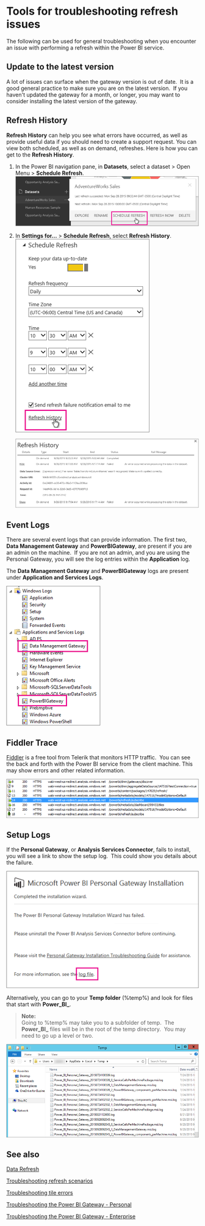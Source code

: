 ﻿<properties 
   pageTitle="Tools for troubleshooting refresh issues"
   description="Tools for troubleshooting refresh issues"
   services="powerbi" 
   documentationCenter="" 
   authors="guyinacube" 
   manager="mblythe" 
   editor=""
   tags=""
   qualityFocus="no"
   qualityDate=""/>
 
<tags
   ms.service="powerbi"
   ms.devlang="NA"
   ms.topic="article"
   ms.tgt_pltfrm="NA"
   ms.workload="powerbi"
   ms.date="04/01/2016"
   ms.author="asaxton"/>

# Tools for troubleshooting refresh issues  

The following can be used for general troubleshooting when you encounter an issue with performing a refresh within the Power BI service.

## Update to the latest version  
A lot of issues can surface when the gateway version is out of date.  It is a good general practice to make sure you are on the latest version.  If you haven't updated the gateway for a month, or longer, you may want to consider installing the latest version of the gateway.

## Refresh History  
**Refresh History** can help you see what errors have occurred, as well as provide useful data if you should need to create a support request. You can view both scheduled, as well as on demand, refreshes. Here is how you can get to the **Refresh History**.

1.  In the Power BI navigation pane, in **Datasets**, select a dataset &gt; Open Menu &gt; **Schedule Refresh**.
    ![](media/powerbi-refresh-tools-for-troubleshooting-issues/Scheduled-Refresh.png)

2.  In **Settings for...** &gt; **Schedule Refresh**, select **Refresh History**.  
    ![](media/powerbi-refresh-tools-for-troubleshooting-issues/Scheduled-Refresh-2.png)
  
    ![](media/powerbi-refresh-tools-for-troubleshooting-issues/Refresh-History.png)

## Event Logs  
There are several event logs that can provide information. The first two, **Data Management Gateway** and **PowerBIGateway**, are present if you are an admin on the machine.  If you are not an admin, and you are using the Personal Gateway, you will see the log entries within the **Application** log.

The **Data Management Gateway** and **PowerBIGateway** logs are present under **Application and Services Logs**.

![](media/powerbi-refresh-tools-for-troubleshooting-issues/Event-Logs.png)

## Fiddler Trace  
[Fiddler](http://www.telerik.com/fiddler) is a free tool from Telerik that monitors HTTP traffic.  You can see the back and forth with the Power BI service from the client machine. This may show errors and other related information.

![](media/powerbi-refresh-tools-for-troubleshooting-issues/Fiddler.png)

## Setup Logs  
If the **Personal Gateway**, or **Analysis Services Connector**, fails to install, you will see a link to show the setup log.  This could show you details about the failure.  

![](media/powerbi-refresh-tools-for-troubleshooting-issues/Setup-Log.png)

Alternatively, you can go to your **Temp folder** (%temp%) and look for files that start with **Power\_BI\_**.

>**Note:**  
>Going to %temp% may take you to a subfolder of temp.  The **Power\_BI\_** files will be in the root of the temp directory.  You may need to go up a level or two.

![](media/powerbi-refresh-tools-for-troubleshooting-issues/Setup-Logs2.png)

## See also

[Data Refresh](powerbi-refresh-data.md)  

[Troubleshooting refresh scenarios](powerbi-refresh-troubleshooting-refresh-scenarios.md)

[Troubleshooting tile errors](powerbi-refresh-troubleshooting-tile-errors.md)

[Troubleshooting the Power BI Gateway - Personal](powerbi-admin-troubleshooting-power-bi-personal-gateway.md)

[Troubleshooting the Power BI Gateway - Enterprise](powerbi-gateway-enterprise-tshoot.md)